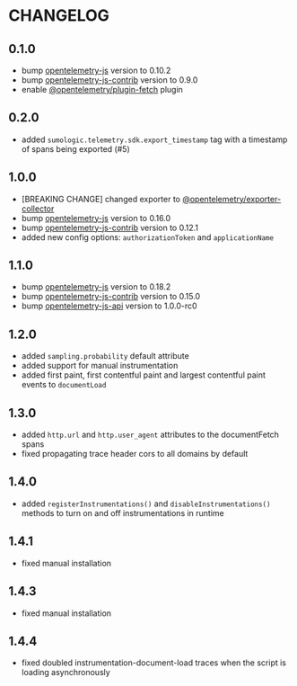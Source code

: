 # CHANGELOG

## 0.1.0

- bump [opentelemetry-js](https://github.com/open-telemetry/opentelemetry-js) version to 0.10.2
- bump [opentelemetry-js-contrib](https://github.com/open-telemetry/opentelemetry-js-contrib) version to 0.9.0
- enable [@opentelemetry/plugin-fetch](https://www.npmjs.com/package/@opentelemetry/plugin-fetch) plugin

## 0.2.0

- added `sumologic.telemetry.sdk.export_timestamp` tag with a timestamp of spans being exported (#5)

## 1.0.0

- [BREAKING CHANGE] changed exporter to [@opentelemetry/exporter-collector](https://www.npmjs.com/package/@opentelemetry/exporter-collector)
- bump [opentelemetry-js](https://github.com/open-telemetry/opentelemetry-js) version to 0.16.0
- bump [opentelemetry-js-contrib](https://github.com/open-telemetry/opentelemetry-js-contrib) version to 0.12.1
- added new config options: `authorizationToken` and `applicationName`

## 1.1.0

- bump [opentelemetry-js](https://github.com/SumoLogic/opentelemetry-js) version to 0.18.2
- bump [opentelemetry-js-contrib](https://github.com/SumoLogic/opentelemetry-js-contrib) version to 0.15.0
- bump [opentelemetry-js-api](https://github.com/SumoLogic/opentelemetry-js-api) version to 1.0.0-rc0

## 1.2.0

- added `sampling.probability` default attribute
- added support for manual instrumentation
- added first paint, first contentful paint and largest contentful paint events to `documentLoad`

## 1.3.0

- added `http.url` and `http.user_agent` attributes to the documentFetch spans
- fixed propagating trace header cors to all domains by default

## 1.4.0

- added `registerInstrumentations()` and `disableInstrumentations()` methods to turn on and off instrumentations in runtime

## 1.4.1

- fixed manual installation

## 1.4.3

- fixed manual installation

## 1.4.4

- fixed doubled instrumentation-document-load traces when the script is loading asynchronously
